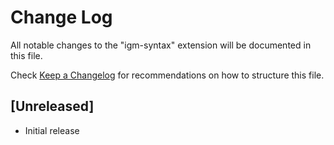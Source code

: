 # Change Log

All notable changes to the "igm-syntax" extension will be documented in this file.

Check [Keep a Changelog](http://keepachangelog.com/) for recommendations on how to structure this file.

## [Unreleased]

- Initial release